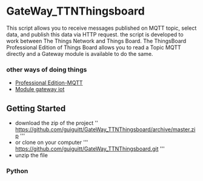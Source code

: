 # GateWay_TTNThingsboard
This script allows you to receive messages published on MQTT topic, 
select data, and publish this data via HTTP request.
the script is developed to work between The Things Network and Things Board. 
The ThingsBoard Professional Edition  of Things Board allows you to read a Topic MQTT directly and a Gateway module 
is available to do the same.
### other ways of doing things 
* [Professional Edition-MQTT](https://thingsboard.io/docs/user-guide/integrations/mqtt/) 
* [Module gateway iot](https://thingsboard.io/docs/iot-gateway/)
## Getting Started
* download the zip of the project
''
https://github.com/guiguitt/GateWay_TTNThingsboard/archive/master.zip
'''
* or clone on your computer 
'''
https://github.com/guiguitt/GateWay_TTNThingsboard.git
'''
* unzip the file 
### Python 